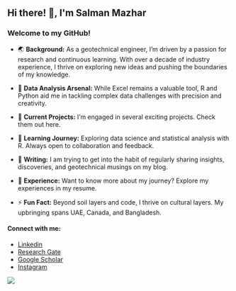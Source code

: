 ## Hi there! 👋, I'm Salman Mazhar

### Welcome to my GitHub!

- 🌏 **Background:** As a geotechnical engineer, I’m driven by a passion for research and
continuous learning. With over a decade of industry experience, I thrive
on exploring new ideas and pushing the boundaries of my knowledge.

- 🚀 **Data Analysis Arsenal:** While Excel remains a valuable tool, R and Python aid me in tackling
complex data challenges with precision and creativity.

- 🔭 **Current Projects:** I’m engaged in several exciting projects. Check them out here.

- 🌱 **Learning Journey:** Exploring data science and statistical analysis with R. Always open to
collaboration and feedback.

- 📝 **Writing:** I am trying to get into the habit of regularly sharing insights,
discoveries, and geotechnical musings on my blog.

- 📄 **Experience:** Want to know more about my journey? Explore my experiences in my resume.

- ⚡ **Fun Fact:** Beyond soil layers and code, I thrive on cultural layers. My upbringing
spans UAE, Canada, and Bangladesh.

#### Connect with me:

-   [Linkedin](https://linkedin.com/in/smazzhar)
-   [Research Gate](https://www.researchgate.net/profile/Salman-Mazhar)
-   [Google
    Scholar](https://scholar.google.com/citations?user=AIrKBUgAAAAJ&hl=en)
-   [Instagram](https://instagram.com/smazzhar)



<img src="https://komarev.com/ghpvc/?username=mazzhar&amp;label=Profile%20views&amp;color=0e75b6&amp;style=flat"/>
